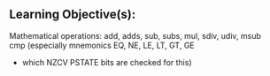 ## Learning Objective(s):
Mathematical operations: add, adds, sub, subs, mul, sdiv, udiv, msub  
cmp (especially mnemonics EQ, NE, LE, LT, GT, GE
* which NZCV PSTATE bits are checked for this)
